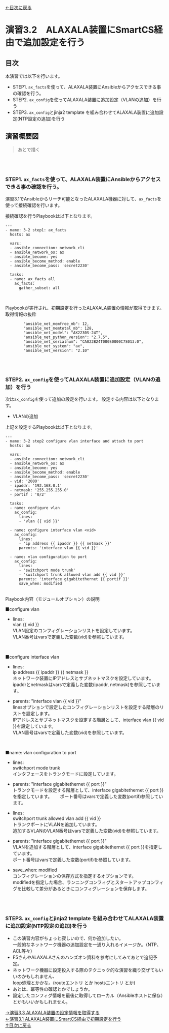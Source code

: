 [←目次に戻る](/README.md)
<br>
# 演習3.2　ALAXALA装置にSmartCS経由で追加設定を行う

## 目次
本演習では以下を行います。 
- STEP1. <code>ax_facts</code>を使って、ALAXALA装置にAnsibleからアクセスできる事の確認を行う。
- STEP2. <code>ax_config</code>を使ってALAXALA装置に追加設定（VLANの追加）を行う  
- STEP3. <code>ax_config</code>とjinja2 template を組み合わせてALAXALA装置に追加設定(NTP設定の追加)を行う


## 演習概要図

> あとで描く

<br>
<br>

### STEP1. <code>ax_facts</code>を使って、ALAXALA装置にAnsibleからアクセスできる事の確認を行う。

演習3.1でAnsibleからリーチ可能となったALAXALA機器に対して、<code>ax_facts</code>を使って接続確認を行います。

接続確認を行うPlaybookは以下となります。
<br>

```
---
- name: 3-2 step1: ax_facts
  hosts: ax
  
  vars:
  - ansible_connection: network_cli
  - ansible_network_os: ax
  - ansible_become: yes
  - ansible_become_method: enable
  - ansible_become_pass: 'secret2230'

  tasks:
  - name: ax_facts all
    ax_facts:
      gather_subset: all
```
<br>

Playbookが実行され、初期設定を行ったALAXALA装置の情報が取得できます。  
取得情報の抜粋
```
        "ansible_net_memfree_mb": 12,
        "ansible_net_memtotal_mb": 128,
        "ansible_net_model": "AX2230S-24T",
        "ansible_net_python_version": "2.7.5",
        "ansible_net_serialnum": "CA022B24T000S0000C7S013:0",
        "ansible_net_system": "ax",
        "ansible_net_version": "2.10"
```

<br>
<br>

### STEP2. <code>ax_config</code>を使ってALAXALA装置に追加設定（VLANの追加）を行う  

次は<code>ax_config</code>を使って追加の設定を行います。
設定する内容は以下となります。
- VLANの追加  

上記を設定するPlaybookは以下となります。
<br>
```
---
- name: 3-2 step2 configure vlan interface and attach to port
  hosts: ax
  
  vars:
  - ansible_connection: network_cli
  - ansible_network_os: ax
  - ansible_become: yes
  - ansible_become_method: enable
  - ansible_become_pass: 'secret2230'
  - vid: '2000'
  - ipaddr: '192.168.0.1'
  - netmask: '255.255.255.0'
  - portif : '0/2'

  tasks:
  - name: configure vlan
    ax_config:
      lines:
      - 'vlan {{ vid }}'
  
  - name: configure interface vlan <vid>
    ax_config:
      lines:
      - 'ip address {{ ipaddr }} {{ netmask }}'
      parents: 'interface vlan {{ vid }}'
  
  - name: vlan configuration to port
    ax_config:
      lines:
      - 'switchport mode trunk'
      - 'switchport trunk allowed vlan add {{ vid }}'
      parents: 'interface gigabitethernet {{ portif }}'
      save_when: modified
```

<br>
Playbook内容（モジュールオプション）の説明  

■configure vlan  
- lines:  
vlan {{ vid }}  
VLAN設定のコンフィグレーションリストを設定しています。  
VLAN番号はvarsで定義した変数(vid)を参照しています。  
<br>

■configure interface vlan <vid>  
- lines:  
ip address {{ ipaddr }} {{ netmask }}  
ネットワーク装置にIPアドレスとサブネットマスクを設定しています。  
ipaddrとnetmaskはvarsで定義した変数(ipaddr, netmask)を参照しています。  

- parents: "interface vlan {{ vid }}"  
linesオプションで設定したコンフィグレーションリストを設定する階層のリストを設定します。  
IPアドレスとサブネットマスクを設定する階層として、interface vlan {{ vid }}を設定しています。  
VLAN番号はvarsで定義した変数(vid)を参照しています。  
<br>

■name: vlan configuration to port  
- lines:  
switchport mode trunk  
インタフェースをトランクモードに設定しています。  

- parents: "interface gigabitethernet {{ port }}"  
トランクモードを設定する階層として、interface gigabitethernet {{ port }}を指定しています。　　
ポート番号はvarsで定義した変数(portif)参照しています。  

- lines:  
switchport trunk allowed vlan add {{ vid }}  
トランクポートにVLANを追加しています。  
追加するVLANのVLAN番号はvarsで定義した変数(vid)を参照しています。  

- parents: "interface gigabitethernet {{ port }}"  
VLANを追加する階層として、interface gigabitethernet {{ port }}を指定しています。  
ポート番号はvarsで定義した変数(portif)を参照しています。  

- save_when: modified  
コンフィグレーションの保存方式を指定するオプションです。  
modifiedを指定した場合、ランニングコンフィグとスタートアップコンフィグを比較して差分があるときにコンフィグレーションを保存します。  

<br>
<br>

### STEP3. <code>ax_config</code>とjinja2 template を組み合わせてALAXALA装置に追加設定(NTP設定の追加)を行う




- この演習内容がちょっと寂しいので、何か追加したい。  
  一般的なネットワーク機器の追加設定を一通り入れるイメージか。（NTP、ACL等々）
- F5さんやALAXALAさんのハンズオン資料を参考にしてみてあとで追記予定。  
- ネットワーク機器に設定投入する際のテクニック的な演習を織り交ぜてもいいのかもしれません、  
  loop処理とかかな。(routeエントリ とか hostsエントリ とか)
- あとは、冪等性の確認とかでしょうか。
- 設定したコンフィグ情報を最後に取得してローカル（Ansibleホストに保存）とかもいいかもしれません。

[→演習3.3 ALAXALA装置の設定情報を取得する](/3.3-get_alaxala_device_information.md)    
[←演習3.1 ALAXALA装置にSmartCS経由で初期設定を行う](/3.1-initial_setup_the_alaxala_device_via_smartcs.md)    
[↑目次に戻る](/README.md)  

